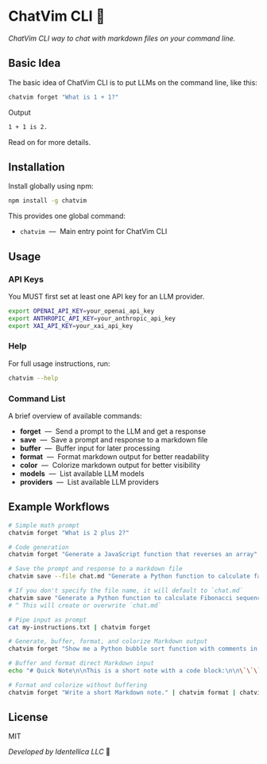 # ChatVim CLI 🦫

_ChatVim CLI way to chat with markdown files on your command line._

## Basic Idea

The basic idea of ChatVim CLI is to put LLMs on the command line, like this:

```sh
chatvim forget "What is 1 + 1?"
```

Output

```sh
1 + 1 is 2.
```

Read on for more details.

## Installation

Install globally using npm:

```sh
npm install -g chatvim
```

This provides one global command:

- `chatvim` &nbsp;—&nbsp; Main entry point for ChatVim CLI

## Usage

### API Keys

You MUST first set at least one API key for an LLM provider.

```sh
export OPENAI_API_KEY=your_openai_api_key
export ANTHROPIC_API_KEY=your_anthropic_api_key
export XAI_API_KEY=your_xai_api_key
```

### Help

For full usage instructions, run:

```sh
chatvim --help
```

### Command List

A brief overview of available commands:

- **forget** &nbsp;—&nbsp; Send a prompt to the LLM and get a response
- **save** &nbsp;—&nbsp; Save a prompt and response to a markdown file
- **buffer** &nbsp;—&nbsp; Buffer input for later processing
- **format** &nbsp;—&nbsp; Format markdown output for better readability
- **color** &nbsp;—&nbsp; Colorize markdown output for better visibility
- **models** &nbsp;—&nbsp; List available LLM models
- **providers** &nbsp;—&nbsp; List available LLM providers

## Example Workflows

```sh
# Simple math prompt
chatvim forget "What is 2 plus 2?"

# Code generation
chatvim forget "Generate a JavaScript function that reverses an array"

# Save the prompt and response to a markdown file
chatvim save --file chat.md "Generate a Python function to calculate factorial"

# If you don't specify the file name, it will default to `chat.md`
chatvim save "Generate a Python function to calculate Fibonacci sequence"
# ^ This will create or overwrite `chat.md`

# Pipe input as prompt
cat my-instructions.txt | chatvim forget

# Generate, buffer, format, and colorize Markdown output
chatvim forget "Show me a Python bubble sort function with comments in Markdown." | chatvim buffer | chatvim format | chatvim color

# Buffer and format direct Markdown input
echo "# Quick Note\n\nThis is a short note with a code block:\n\n\`\`\`bash\necho 'Hello, World!'\n\`\`\`" | chatvim buffer | chatvim format

# Format and colorize without buffering
chatvim forget "Write a short Markdown note." | chatvim format | chatvim color
```

## License

MIT

_Developed by Identellica LLC_ 🦫
